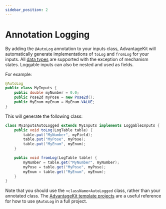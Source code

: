 ```yaml
---
sidebar_position: 2
---
```


# Annotation Logging

By adding the `@AutoLog` annotation to your inputs class, AdvantageKit will automatically generate implementations of `toLog` and `fromLog` for your inputs. All [data types](../supported-types.md) are supported with the exception of mechanism states. Loggable inputs can also be nested and used as fields.

For example:

```java
@AutoLog
public class MyInputs {
    public double myNumber = 0.0;
    public Pose2d myPose = new Pose2d();
    public MyEnum myEnum = MyEnum.VALUE;
}
```

This will generate the following class:

```java
class MyInputsAutoLogged extends MyInputs implements LoggableInputs {
    public void toLog(LogTable table) {
        table.put("MyNumber", myField);
        table.put("MyPose", myPose);
        table.put("MyEnum", myEnum);
    }

    public void fromLog(LogTable table) {
        myNumber = table.get("MyNumber", myNumber);
        myPose = table.get("MyPose", myPose);
        myEnum = table.get("MyEnum", myEnum);
    }
}
```

Note that you should use the `<className>AutoLogged` class, rather than your annotated class. The [AdvantageKit template projects](/category/template-projects) are a useful reference for how to use `@AutoLog` in a full project.
